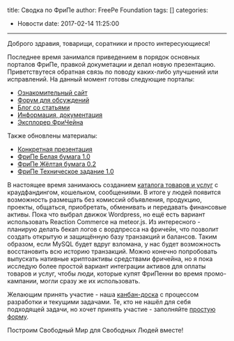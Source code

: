 title: Сводка по ФриПе
author: FreePe Foundation
tags: []
categories:
  - Новости
date: 2017-02-14 11:25:00
---
Доброго здравия, товарищи, соратники и просто интересующиеся! 

Последнее время занимался приведением в порядок основных порталов ФриПе, правкой докуметации и делал новую презентацию. Приветствутеся обратная связь по поводу каких-либо улучшений или исправлений. На данный момент готовы следующие порталы: <!-- more -->
- [Ознакомительный сайт](http://freepe.org)
- [Форум для обсуждений](http://forum.freepe.org)
- [Блог со статьями](http://blog.freepe.org)
- [Информация, документация](https://freepe.info)
- [Эксплорер ФриЧейна](http://freepe.net)

Также обновлены материалы: 
- [Конкретная презентация](https://prezi.com/zyme4t6wrktm/presentation/)
- [ФриПе Белая бумага 1.0](https://goo.gl/6txlfb)
- [ФриПе Жёлтая бумага 0.2](https://goo.gl/nRjk0d)
- [ФриПе Техническое задание 1.0](https://goo.gl/55XgkV)

В настоящее время занимаюсь созданием [каталога товаров и услуг](https://freepe.co) с краудфандингом, кошельком, сообщениями. В итоге у людей появится возможность размещать без комиссий объявления, продукцию, проекты, общаться, приобретать, обменивать и передавать финансовые активы. Пока что выбрал движок Wordpress, но ещё есть вариант использовать Reaction Commerce на meteor.js. Из интересного - планирую делать бекап логов с вордпресса на фричейн, что позволит создать открытую и защищённую базу транзакций и балансов. Таким образом, если MySQL будет вдруг взломана, у нас будет возможность восстановить всю историю транзакций. Можно конечно попробовать выпускать нативные криптоактивы средствами фричейна, но я пока исследую более простой вариант интеграции активов для оплаты товаров и услуг, чтобы люди, которые купят ФриПенни во время промо-кампании, могли сразу же их использовать.

Желающим принять участие - наша [канбан-доска](https://pintask.me/board/vPsfuf2sawcaDyt6b) с процессом разработки и текущими задачами.
Те, кто не нашёл для себя подходящей задачи, но хочет принять участие - заполняйте [простую форму](http://goo.gl/forms/KVgtXueSosEyMjao2).

Построим Свободный Мир для Свободных Людей вместе!